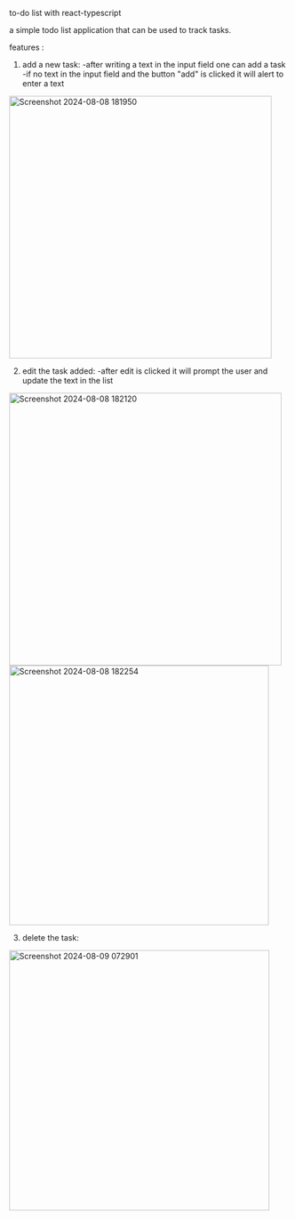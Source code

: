 to-do list with react-typescript

a simple todo list application that can be used to track tasks.

features : 
1. add a new task:
   -after writing a text in the input field one can add a task
   -if no text in the input field and the button "add" is clicked it will alert to enter a text
   
   
<img width="472" alt="Screenshot 2024-08-08 181950" src="https://github.com/user-attachments/assets/f6813853-a264-4b98-8af4-7b48ca752ad2">


2. edit the task added:
   -after edit is clicked it will prompt the user and update the text in the list
    
<img width="490" alt="Screenshot 2024-08-08 182120" src="https://github.com/user-attachments/assets/61878491-ba49-491a-8eee-da0d655868e4">



<img width="467" alt="Screenshot 2024-08-08 182254" src="https://github.com/user-attachments/assets/205ac94e-4e64-4c27-8897-9289afcb5ea7">

3. delete the task:
   
    
<img width="468" alt="Screenshot 2024-08-09 072901" src="https://github.com/user-attachments/assets/0386bb09-ee85-48d3-aab0-2f0729c302cf">
